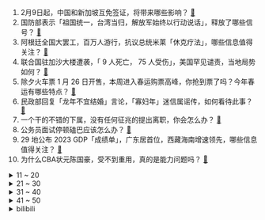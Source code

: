1. 2月9日起，中国和新加坡互免签证，将带来哪些影响？ [:link:](https://www.zhihu.com/question/641154318)
2. 国防部表示「祖国统一，台湾当归，解放军始终以行动说话」，释放了哪些信号？ [:link:](https://www.zhihu.com/question/641181945)
3. 阿根廷全国大罢工，百万人游行，抗议总统米莱「休克疗法」，哪些信息值得关注？ [:link:](https://www.zhihu.com/question/641142778)
4. 联合国驻加沙大楼遭袭，「 9 人死亡， 75 人受伤」，美国罕见谴责，当地局势如何？ [:link:](https://www.zhihu.com/question/641120469)
5. 除夕火车票 1 月 26 日开售，本周进入春运购票高峰，你抢到票了吗？今年春运有哪些特点？ [:link:](https://www.zhihu.com/question/641197955)
6. 民政部回复「龙年不宜结婚」言论，「寡妇年」迷信属谣传，如何看待此事？ [:link:](https://www.zhihu.com/question/641129678)
7. 一个干的不错的下属，没有任何征兆的提出离职，你会怎么办？ [:link:](https://www.zhihu.com/question/641112862)
8. 公务员面试停顿磕巴应该怎么办？ [:link:](https://www.zhihu.com/question/637794039)
9. 29 地公布 2023 GDP「成绩单」，广东居首位，西藏海南增速领先，哪些信息值得关注？ [:link:](https://www.zhihu.com/question/641117610)
10. 为什么CBA状元陈国豪，受不到重用，真的是能力问题吗？ [:link:](https://www.zhihu.com/question/639706608)
<details>
<summary>11 ~ 20</summary>

11. 世卫警告「 X 疾病」比新冠致命 20 倍，如何预防未知疾病再次引发大流行？ [:link:](https://www.zhihu.com/question/641131673)
12. 电影《年会不能停！》票房破 10 亿，成中国影史第 112 部票房破 10 亿电影，如何评价这一成绩？ [:link:](https://www.zhihu.com/question/641145930)
13. 有地方政府开始提前还债，北京提前偿还 3900 万元专项债节约七成利息，如何解读？其他地方会效仿吗？ [:link:](https://www.zhihu.com/question/640658068)
14. 因工作人员疏忽导致飞机前起落架无法正常收回，国航「严肃追责问责」，如何看待此事？ [:link:](https://www.zhihu.com/question/640935908)
15. 电视剧《繁花》植入雅诗兰黛，是不是有穿帮的嫌疑？上世纪 90 年代的上海能买到国际大牌护肤品吗？ [:link:](https://www.zhihu.com/question/637818274)
16. 为什么伏地魔的形象没有压迫力？ [:link:](https://www.zhihu.com/question/55267061)
17. 假设2024年，新能源车的渗透率超过50%，甚至60%，会对我们的生活以及国内产业产生什么样的影响？ [:link:](https://www.zhihu.com/question/637669945)
18. 车迟国孙悟空压迟了风雨雷电，为啥龙王没像泾河龙王错了点数被砍头？ [:link:](https://www.zhihu.com/question/640987058)
19. 郭靖一生中击败的最高战力是尹克西吗？ [:link:](https://www.zhihu.com/question/640668815)
20. 为何《幻兽帕鲁》这款游戏最近如此受欢迎，自己该如何搭建服务器？ [:link:](https://www.zhihu.com/question/641163007)
</details>
<details>
<summary>21 ~ 30</summary>

21. 宝宝太小不想回家过年，可是爷爷奶奶想见孙子，怎么办？ [:link:](https://www.zhihu.com/question/638913219)
22. 如何评价2024LPL春季赛开赛首日热度，LPL真的要凉了吗？ [:link:](https://www.zhihu.com/question/640819117)
23. 如何评价抗压背锅吧新梗「科目四」？ [:link:](https://www.zhihu.com/question/640052005)
24. 第一次做硬卧，绿皮火车硬卧上中下三铺哪个最好? [:link:](https://www.zhihu.com/question/641121947)
25. 《甄嬛传》沈眉庄为什么这么多年都不肯原谅皇上？ [:link:](https://www.zhihu.com/question/406786519)
26. 为什么数学可以作为描述物理的工具？ [:link:](https://www.zhihu.com/question/640017353)
27. 卡塔尔亚洲杯韩国 3:3 被马来西亚绝平，排名小组第二，如何评价这场比赛？ [:link:](https://www.zhihu.com/question/641207160)
28. 请问在原神4.3版本活动最后那张照片里，旅行者的站位有什么特殊含义吗？ [:link:](https://www.zhihu.com/question/641075322)
29. 东方甄选公告「净利润同比下滑 57.4％」，哪些信息值得关注？ [:link:](https://www.zhihu.com/question/641110626)
30. 如何挑选一辆适合深度自驾游的车？ [:link:](https://www.zhihu.com/question/639217071)
</details>
<details>
<summary>31 ~ 40</summary>

31. 有没有哪段旅途，让你彻底放下了一些心事？ [:link:](https://www.zhihu.com/question/640814274)
32. 如何看待新闻“小伙刹车失灵交警用警车生生挡下”？ [:link:](https://www.zhihu.com/question/640261885)
33. 3DGaussianSplatting技术的影响会有多大？ [:link:](https://www.zhihu.com/question/626506306)
34. 长期看来，买3500左右价位的手机划算，还是1500左右的手机划算？ [:link:](https://www.zhihu.com/question/636349041)
35. 武汉除了热干面，还有哪些让你流连忘返的宝藏美食？ [:link:](https://www.zhihu.com/question/638742113)
36. 北约启动冷战后「最大规模军演」，俄方警告，释放了哪些信号？ [:link:](https://www.zhihu.com/question/641115022)
37. 有没有一种荤菜，你吃到后就感觉「要过年了」？ [:link:](https://www.zhihu.com/question/639053020)
38. 《繁花》的同款「宝总泡饭」是怎么做的，有什么讲究？和我们常喝的粥有什么区别？ [:link:](https://www.zhihu.com/question/638742131)
39. 如何评价RNG时隔多年发公告辟谣「S8RNG假赛」？ [:link:](https://www.zhihu.com/question/641131314)
40. 日本「京阿尼纵火案」宣判，被告青叶真司被判死刑，哪些信息值得关注？ [:link:](https://www.zhihu.com/question/641137807)
</details>
<details>
<summary>41 ~ 50</summary>

41. 马斯克称，如果没有「贸易壁垒」，中国车企能干掉其他世界上大部分车企，如何评价此言论？ [:link:](https://www.zhihu.com/question/641116607)
42. 也门胡塞武装称发射导弹击中一艘美国军舰，将继续阻止与以色列有关联的船只，释放了哪些信号？ [:link:](https://www.zhihu.com/question/641126877)
43. 特斯拉第四财季营收 251.7 亿美元，毛利率为 17.6%，均低于预期，哪些信息值得关注？ [:link:](https://www.zhihu.com/question/641110608)
44. 像施一公这样的大牛科学家，与高校普通生物老师、科研人员的差距在哪里？思维上吗？ [:link:](https://www.zhihu.com/question/35612279)
45. 在电视剧《大江大河之岁月如歌》中，你最喜欢的角色是谁，为什么? [:link:](https://www.zhihu.com/question/638962351)
46. Spring Boot Jackson 和Fast JSON 用哪个好啊 ? [:link:](https://www.zhihu.com/question/501897937)
47. 有哪些童言童行惊艳到你？ [:link:](https://www.zhihu.com/question/634781286)
48. 过于缺乏安全感的女生，如何「自救」？ [:link:](https://www.zhihu.com/question/640085674)
49. 在职场中，要经常「主动汇报」吗？ [:link:](https://www.zhihu.com/question/640812284)
50. 如何评价《一人之下》漫画 657（697）话？ [:link:](https://www.zhihu.com/question/639212251)
</details><details>
<summary>bilibili</summary>

</details>